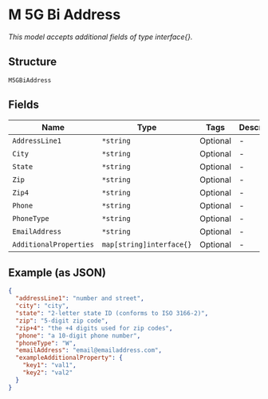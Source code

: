 
# M 5G Bi Address

*This model accepts additional fields of type interface{}.*

## Structure

`M5GBiAddress`

## Fields

| Name | Type | Tags | Description |
|  --- | --- | --- | --- |
| `AddressLine1` | `*string` | Optional | - |
| `City` | `*string` | Optional | - |
| `State` | `*string` | Optional | - |
| `Zip` | `*string` | Optional | - |
| `Zip4` | `*string` | Optional | - |
| `Phone` | `*string` | Optional | - |
| `PhoneType` | `*string` | Optional | - |
| `EmailAddress` | `*string` | Optional | - |
| `AdditionalProperties` | `map[string]interface{}` | Optional | - |

## Example (as JSON)

```json
{
  "addressLine1": "number and street",
  "city": "city",
  "state": "2-letter state ID (conforms to ISO 3166-2)",
  "zip": "5-digit zip code",
  "zip+4": "the +4 digits used for zip codes",
  "phone": "a 10-digit phone number",
  "phoneType": "W",
  "emailAddress": "email@emailaddress.com",
  "exampleAdditionalProperty": {
    "key1": "val1",
    "key2": "val2"
  }
}
```

